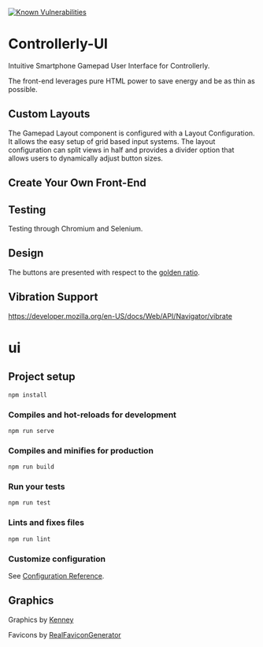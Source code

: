 [![Known Vulnerabilities](https://snyk.io//test/github/marcoklein/controllerly-ui/badge.svg?targetFile=package.json)](https://snyk.io//test/github/marcoklein/controllerly-ui?targetFile=package.json)

# Controllerly-UI
Intuitive Smartphone Gamepad User Interface for Controllerly.

The front-end leverages pure HTML power to save energy and be as thin as possible.

## Custom Layouts
The Gamepad Layout component is configured with a Layout Configuration. It allows the easy setup of grid based input systems.
The layout configuration can split views in half and provides a divider option that allows users to dynamically adjust button sizes.

## Create Your Own Front-End

## Testing
Testing through Chromium and Selenium.

## Design
The buttons are presented with respect to the [golden ratio](https://en.wikipedia.org/wiki/Golden_ratio).

## Vibration Support
https://developer.mozilla.org/en-US/docs/Web/API/Navigator/vibrate

# ui

## Project setup
```
npm install
```

### Compiles and hot-reloads for development
```
npm run serve
```

### Compiles and minifies for production
```
npm run build
```

### Run your tests
```
npm run test
```

### Lints and fixes files
```
npm run lint
```

### Customize configuration
See [Configuration Reference](https://cli.vuejs.org/config/).


## Graphics
Graphics by [Kenney](https://www.kenney.nl/assets/game-icons)

Favicons by [RealFaviconGenerator](https://realfavicongenerator.net/)